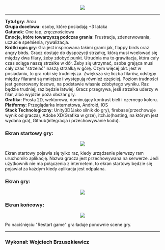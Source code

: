 

<p align="center">
<img src="https://i.imgur.com/tIAxdnc.png">
</p>

---

**Tytuł gry**: Arou <br/>
**Grupa docelowa**: osoby, które posiadają +3 lataka <br/>
**Gatunek**: One tap, zręcznościowa <br/>
**Emocje, które towarzyszą podczas grania**: Frustracja, zdenerwowania, uczucie spełnienia, rywalizacja. <br/>
**Krótki opis gry**: Gra jest inspirowana takimi grami jak, flappy birds oraz angry birds. Gracz dostaje do dyspozycji strzałkę, którą musi wcelować się między dwa filary, żeby zdobyć punkt.
Utrudnia mu to grawitacja, która cały czas sciąga naszą strzałke w dół. Żeby się utrzymać, osoba grająca musi cały czas "strzelać" naszą strzałką w górę. Czym więcej pkt. jest w posiadaniu, to gra robi się trudniejsza. Zwiększa się liczba filarów, odstępy między filarami są mniejsze i występują również częściej. Poziom trudności jest generowany losowo, na podstawie własnie zdobytego wyniku. Raz będzie trudniej, raz będzie łatwiej. Gracz przegrywa, jeśli strzałka uderzy w filar, albo wyjdzie poza obszar gry. <br/>
**Grafika**: Prosta 2D, wektorowa, dominujący kontrast bieli i czernego koloru.<br/>
**Platformy**: Przeglądarka internetowa, Android, IOS<br/>
**Stack Technologiczny**: Unity3D(Jako silnik do gry), firebase(przechowuje wynik od gracza), Adobe XD(Grafika w grze), itch.io(hosting, na którym jest wydana gra), Github(integracja i przechowywanie kodu).<br/>

### Ekran startowy gry:
<p align="center">
<img src="https://i.imgur.com/s7SjmCg.png">
</p>

Ekran startowy pojawia się tylko raz, kiedy urządzenie pierwszy ram uruchomiło aplikację. Nazwa gracza jest przechowywana na serwerze. Jeśli użytkownik nie ma połączenia z internetem, to ekran startowy będzie się pojawiał za każdym kiedy aplikacja jest odpalana.

### Ekran gry:
<p align="center">
<img src="https://i.imgur.com/0tUMRI4.png">
</p>

### Ekran końcowy:
<p align="center">
<img src="https://i.imgur.com/T6WelVe.png">
</p>

Po naciśnięciu "Restart game" gra ładuje ponownie scene gry. 
***
### Wykonał: Wojciech Brzuszkiewicz

